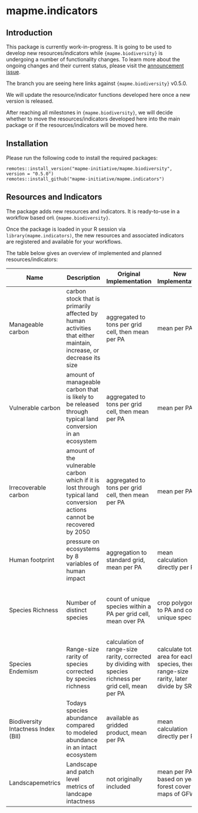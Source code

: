 # mapme.indicators

## Introduction

This package is currently work-in-progress. It is going to be used to develop
new resources/indicators while `{mapme.biodiversity}` is undergoing a number of 
functionality changes. To learn more about the ongoing changes and their current
status, please visit the [announcement issue](https://github.com/mapme-initiative/mapme.biodiversity/issues/240).

The branch you are seeing here links against `{mapme.biodiversity}` v0.5.0.

We will update the resource/indicator functions developed here once a new
version is released.

After reaching all milestones in `{mapme.biodiversity}`, we will decide whether
to move the resources/indicators developed here into the main package or if
the resources/indicators will be moved here.


## Installation

Please run the following code to install the required packages:

```         
remotes::install_version("mapme-initiative/mapme.biodiversity", version = "0.5.0")
remotes::install_github("mapme-initiative/mapme.indicators")
```

## Resources and Indicators

The package adds new resources and indicators. It is ready-to-use in a 
workflow based on\ `{mapme.biodiversity}`.

Once the package is loaded in your R session via `library(mapme.indicators)`, 
the new resources and associated indicators are registered and available for 
your workflows.

The table below gives an overview of implemented and planned resources/indicators:


| Name                                | Description                                                                                                             | Original Implementation                                                                                  | New Implementation                                                                | Data Source                                                                                                                                                                                                                                                  | Implemented |
|------------|------------|------------|------------|------------|------------|
| Manageable carbon                   | carbon stock that is primarily affected by human activities that either maintain, increase, or decrease its size        | aggregated to tons per grid cell, then mean per PA                                                       | mean per PA                                                                       | [Zenodo](https://zenodo.org/records/4091029)                                                                                                                                                                                                                 | Yes         |
| Vulnerable carbon                   | amount of manageable carbon that is likely to be released through typical land conversion in an ecosystem               | aggregated to tons per grid cell, then mean per PA                                                       | mean per PA                                                                       | [Zenodo](https://zenodo.org/records/4091029)                                                                                                                                                                                                                 | Yes         |
| Irrecoverable carbon                | amount of the vulnerable carbon which if it is lost through typical land conversion actions cannot be recovered by 2050 | aggregated to tons per grid cell, then mean per PA                                                       | mean per PA                                                                       | [Zenodo](https://zenodo.org/records/4091029)                                                                                                                                                                                                                 | Yes         |
| Human footprint                     | pressure on ecosystems by 8 variables of human impact                                                                   | aggregation to standard grid, mean per PA                                                                | mean calculation directly per PA                                                  | [Figshare](https://figshare.com/articles/figure/An_annual_global_terrestrial_Human_Footprint_dataset_from_2000_to_2018/16571064)                                                                                                                             | Yes         |
| Species Richness                    | Number of distinct species                                                                                              | count of unique species within a PA per grid cell, mean over PA                                          | crop polygons to PA and count unique species                                      | [BirdLife International](http://datazone.birdlife.org/species/requestdis) [IUCN](https://www.iucnredlist.org/resources/spatial-data-download), [Global Assessment of Reptile Distributions](https://datadryad.org/stash/dataset/doi:10.5061/dryad.9cnp5hqmb) | No          |
| Species Endemism                    | Range-size rarity of species corrected by species richness                                                              | calculation of range-size rarity, corrected by dividing with species richness per grid cell, mean per PA | calculate total area for each species, then range-size rarity, later divide by SR | same as above                                                                                                                                                                                                                                                | No          |
| Biodiversity Intactness Index (BII) | Todays species abundance compared to modeled abundance in an intact ecosystem                                           | available as gridded product, mean per PA                                                                | mean calculation directly per PA                                                  | [NHM](https://data.nhm.ac.uk/dataset/global-map-of-the-biodiversity-intactness-index-from-newbold-et-al-2016-science)                                                                                                                                        | No          |
| Landscapemetrics                    | Landscape and patch level metrics of landcape intactness                                                                | not originally included                                                                                  | mean per PA based on yearly forest cover maps of GFW                              | [GFW](https://www.globalforestwatch.org/)                                                                                                                                                                                                                    | No          |

